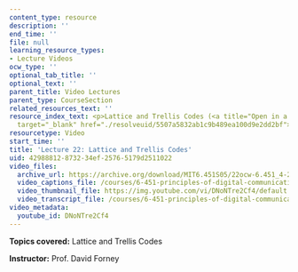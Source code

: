 ```yaml
---
content_type: resource
description: ''
end_time: ''
file: null
learning_resource_types:
- Lecture Videos
ocw_type: ''
optional_tab_title: ''
optional_text: ''
parent_title: Video Lectures
parent_type: CourseSection
related_resources_text: ''
resource_index_text: <p>Lattice and Trellis Codes (<a title="Open in a new window."
  target="_blank" href="./resolveuid/5507a5832ab1c9b489ea100d9e2dd2bf">PDF</a>)</p>
resourcetype: Video
start_time: ''
title: 'Lecture 22: Lattice and Trellis Codes'
uid: 42988812-8732-34ef-2576-5179d2511022
video_files:
  archive_url: https://archive.org/download/MIT6.451S05/22ocw-6.451_4-261-02may2005-220k.mp4
  video_captions_file: /courses/6-451-principles-of-digital-communication-ii-spring-2005/79c371b61f1156df80c39980d0a75e53_DNoNTre2Cf4.vtt
  video_thumbnail_file: https://img.youtube.com/vi/DNoNTre2Cf4/default.jpg
  video_transcript_file: /courses/6-451-principles-of-digital-communication-ii-spring-2005/8b4406bfb8580a977c1ea12c022f18d8_DNoNTre2Cf4.pdf
video_metadata:
  youtube_id: DNoNTre2Cf4
---
```


**Topics covered:** Lattice and Trellis Codes

**Instructor:** Prof. David Forney




